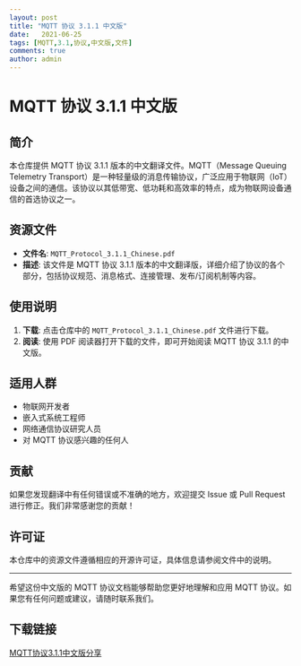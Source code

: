```yaml
---
layout: post
title: "MQTT 协议 3.1.1 中文版"
date:   2021-06-25
tags: [MQTT,3.1,协议,中文版,文件]
comments: true
author: admin
---
```

# MQTT 协议 3.1.1 中文版

## 简介

本仓库提供 MQTT 协议 3.1.1 版本的中文翻译文件。MQTT（Message Queuing Telemetry Transport）是一种轻量级的消息传输协议，广泛应用于物联网（IoT）设备之间的通信。该协议以其低带宽、低功耗和高效率的特点，成为物联网设备通信的首选协议之一。

## 资源文件

- **文件名**: `MQTT_Protocol_3.1.1_Chinese.pdf`
- **描述**: 该文件是 MQTT 协议 3.1.1 版本的中文翻译版，详细介绍了协议的各个部分，包括协议规范、消息格式、连接管理、发布/订阅机制等内容。

## 使用说明

1. **下载**: 点击仓库中的 `MQTT_Protocol_3.1.1_Chinese.pdf` 文件进行下载。
2. **阅读**: 使用 PDF 阅读器打开下载的文件，即可开始阅读 MQTT 协议 3.1.1 的中文版。

## 适用人群

- 物联网开发者
- 嵌入式系统工程师
- 网络通信协议研究人员
- 对 MQTT 协议感兴趣的任何人

## 贡献

如果您发现翻译中有任何错误或不准确的地方，欢迎提交 Issue 或 Pull Request 进行修正。我们非常感谢您的贡献！

## 许可证

本仓库中的资源文件遵循相应的开源许可证，具体信息请参阅文件中的说明。

---

希望这份中文版的 MQTT 协议文档能够帮助您更好地理解和应用 MQTT 协议。如果您有任何问题或建议，请随时联系我们。

## 下载链接

[MQTT协议3.1.1中文版分享](https://pan.quark.cn/s/9006471615a0)
